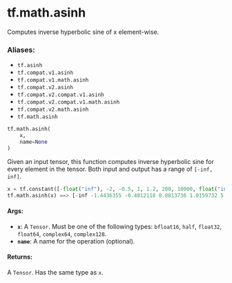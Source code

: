 <div itemscope itemtype="http://developers.google.com/ReferenceObject">
<meta itemprop="name" content="tf.math.asinh" />
<meta itemprop="path" content="Stable" />
</div>

# tf.math.asinh

Computes inverse hyperbolic sine of x element-wise.

### Aliases:

* `tf.asinh`
* `tf.compat.v1.asinh`
* `tf.compat.v1.math.asinh`
* `tf.compat.v2.asinh`
* `tf.compat.v2.compat.v1.asinh`
* `tf.compat.v2.compat.v1.math.asinh`
* `tf.compat.v2.math.asinh`
* `tf.math.asinh`

``` python
tf.math.asinh(
    x,
    name=None
)
```

<!-- Placeholder for "Used in" -->

  Given an input tensor, this function computes inverse hyperbolic sine
  for every element in the tensor. Both input and output has a range of
  `[-inf, inf]`.

  ```python
  x = tf.constant([-float("inf"), -2, -0.5, 1, 1.2, 200, 10000, float("inf")])
  tf.math.asinh(x) ==> [-inf -1.4436355 -0.4812118 0.8813736 1.0159732 5.991471 9.903487 inf]
  ```

#### Args:


* <b>`x`</b>: A `Tensor`. Must be one of the following types: `bfloat16`, `half`, `float32`, `float64`, `complex64`, `complex128`.
* <b>`name`</b>: A name for the operation (optional).


#### Returns:

A `Tensor`. Has the same type as `x`.
